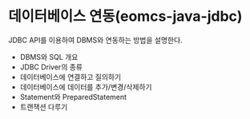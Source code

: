 # 데이터베이스 연동(eomcs-java-jdbc)
JDBC API를 이용하여 DBMS와 연동하는 방법을 설명한다.
- DBMS와 SQL 개요
- JDBC Driver의 종류
- 데이터베이스에 연결하고 질의하기
- 데이터베이스에 데이터를 추가/변경/삭제하기
- Statement와 PreparedStatement
- 트랜잭션 다루기
